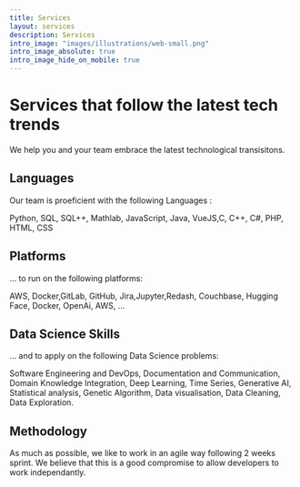 ```yaml
---
title: Services
layout: services
description: Services
intro_image: "images/illustrations/web-small.png"
intro_image_absolute: true
intro_image_hide_on_mobile: true
---
```


# Services that follow the latest tech trends

We help you and your team embrace the latest technological transisitons.

## Languages

Our team is proeficient with the following Languages :

Python, SQL, SQL++, Mathlab, JavaScript, Java, VueJS,C, C++, C#, PHP, HTML, CSS

## Platforms

... to run on the following platforms:

AWS, Docker,GitLab, GitHub, Jira,Jupyter,Redash, Couchbase, Hugging Face, Docker, OpenAi, AWS, ...

## Data Science Skills

... and to apply on the following Data Science problems:

Software Engineering and DevOps, Documentation and Communication, Domain Knowledge Integration, Deep Learning, Time Series, Generative AI, Statistical analysis, Genetic Algorithm, Data visualisation, Data Cleaning, Data Exploration.


## Methodology

As much as possible, we like to work in an agile way following 2 weeks sprint. We believe that this is a good compromise to allow developers to work independantly.






